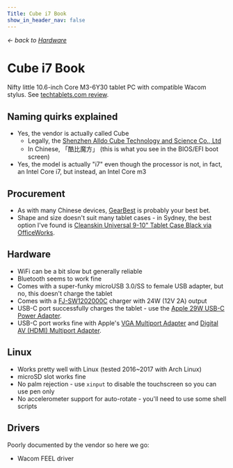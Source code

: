 ```yaml
---
Title: Cube i7 Book
show_in_header_nav: false
---
```


*&larr; back to [Hardware](?hardware)*

# Cube i7 Book

Nifty little 10.6-inch Core M3-6Y30 tablet PC with compatible Wacom stylus. See [techtablets.com review](https://techtablets.com/cube-i7-book/review/).

## Naming quirks explained

- Yes, the vendor is actually called Cube
    - Legally, the [Shenzhen Alldo Cube Technology and Science Co., Ltd](http://www.51cube.com/en/About.asp?ID=1)
    - In Chinese, 「酷比魔方」 (this is what you see in the BIOS/EFI boot screen)
- Yes, the model is actually "i7" even though the processor is not, in fact, an Intel Core i7, but instead, an Intel Core m3

## Procurement

- As with many Chinese devices, [GearBest](www.gearbest.com/tablet-pcs/pp_366651.html) is probably your best bet.
- Shape and size doesn't suit many tablet cases - in Sydney, the best option I've found is [Cleanskin Universal 9-10" Tablet Case Black via OfficeWorks](https://www.officeworks.com.au/shop/officeworks/p/cleanskin-universal-9-10-tablet-case-black-fcul988bla).

## Hardware

- WiFi can be a bit slow but generally reliable
- Bluetooth seems to work fine
- Comes with a super-funky microUSB 3.0/SS to female USB adapter, but no, this doesn't charge the tablet 
- Comes with a [FJ-SW1202000C](https://www.google.com.au/search?q="FJ-SW1202000C") charger with 24W (12V 2A) output
- USB-C port successfully charges the tablet - use the [Apple 29W USB-C Power Adapter](https://www.apple.com/au/shop/product/MJ262X/A/apple-29w-usb-c-power-adapter).
- USB-C port works fine with Apple's [VGA Multiport Adapter](https://www.apple.com/au/shop/product/MJ1L2AM/A/usb-c-vga-multiport-adapter) and [Digital AV (HDMI) Multiport Adapter](https://www.apple.com/au/shop/product/MJ1K2AM/A/usb-c-digital-av-multiport-adapter).

## Linux

- Works pretty well with Linux (tested 2016~2017 with Arch Linux)
- microSD slot works fine
- No palm rejection - use `xinput` to disable the touchscreen so you can use pen only
- No accelerometer support for auto-rotate - you'll need to use some shell scripts

## Drivers

Poorly documented by the vendor so here we go:

- Wacom FEEL driver